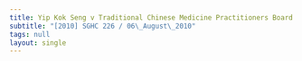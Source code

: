 ```yaml
---
title: Yip Kok Seng v Traditional Chinese Medicine Practitioners Board
subtitle: "[2010] SGHC 226 / 06\_August\_2010"
tags: null
layout: single
---
```


